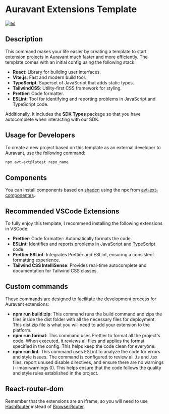 # Auravant Extensions Template

[![es](https://img.shields.io/badge/lang-es-blue.svg)](./README.md)

## Description

This command makes your life easier by creating a template to start extension projects in Auravant much faster and more efficiently. The template comes with an initial config using the following stack:

- **React**: Library for building user interfaces.
- **Vite.js**: Fast and modern build tool.
- **TypeScript**: Superset of JavaScript that adds static types.
- **TailwindCSS**: Utility-first CSS framework for styling.
- **Prettier**: Code formatter.
- **ESLint**: Tool for identifying and reporting problems in JavaScript and TypeScript code.

Additionally, it includes the **SDK Types** package so that you have autocomplete when interacting with our SDK.

## Usage for Developers

To create a new project based on this template as an external developer to Auravant, use the following command:

```bash
npx avt-ext@latest repo_name
```

## Components

You can install components based on [shadcn](https://ui.shadcn.com/) using the npx from [avt-ext-componentes](https://www.npmjs.com/package/avt-ext-components).

## Recommended VSCode Extensions

To fully enjoy this template, I recommend installing the following extensions in VSCode:

- **Prettier**: Code formatter: Automatically formats the code.
- **ESLint**: Identifies and reports problems in JavaScript and TypeScript code.
- **Prettier ESLint**: Integrates Prettier and ESLint, ensuring a consistent formatting experience.
- **Tailwind CSS IntelliSense**: Provides real-time autocomplete and documentation for Tailwind CSS classes.

## Custom commands

These commands are designed to facilitate the development process for Auravant extensions:

- **npm run build:zip**: This command runs the build command and zips the files inside the dist folder with all the necessary files for deployment. This dist.zip file is what you will need to add your extension to the platform.
- **npm run format**: This command uses Prettier to format all the project's code. When executed, it reviews all files and applies the format specified in the config. This helps keep the code clean for everyone.
- **npm run lint**: This command uses ESLint to analyze the code for errors and style issues. The command is configured to review all .ts and .tsx files, report unused disable directives, and ensure there are no warnings (--max-warnings 0). This helps ensure that the code follows the quality and style rules established in the project.

## React-router-dom

Remember that the extensions are an iframe, so you will need to use [HashRouter](https://reactrouter.com/en/main/router-components/hash-router) instead of [BrowserRouter](https://reactrouter.com/en/main/router-components/browser-router).